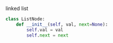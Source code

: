 linked list

```python
class ListNode:
    def __init__(self, val, next=None):
        self.val = val
        self.next = next
```

